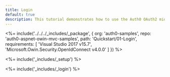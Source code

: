 ```yaml
---
title: Login
default: true
description: This tutorial demonstrates how to use the Auth0 OAuth2 middleware to add authentication to your web app
---
```


<%= include('../../../_includes/_package', {
  org: 'auth0-samples',
  repo: 'auth0-aspnet-owin-mvc-samples',
  path: 'Quickstart/01-Login',
  requirements: [
    'Visual Studio 2017 v15.7',
    'Microsoft.Owin.Security.OpenIdConnect v4.0.0'
  ]
}) %>

<%= include('_includes/_setup') %>

<%= include('_includes/_login') %>
